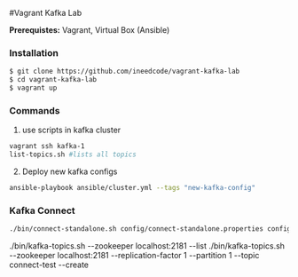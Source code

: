 #Vagrant Kafka Lab

**Prerequistes:** Vagrant, Virtual Box (Ansible)

### Installation

```bash
$ git clone https://github.com/ineedcode/vagrant-kafka-lab
$ cd vagrant-kafka-lab
$ vagrant up
```

### Commands

1) use scripts in kafka cluster

```bash
vagrant ssh kafka-1
list-topics.sh #lists all topics

```

2) Deploy new kafka configs

```bash
ansible-playbook ansible/cluster.yml --tags "new-kafka-config"
```

### Kafka Connect

```bash
./bin/connect-standalone.sh config/connect-standalone.properties config/connect-file-source.properties config/connect-file-sink.properties
```

./bin/kafka-topics.sh --zookeeper localhost:2181 --list
./bin/kafka-topics.sh --zookeeper localhost:2181 --replication-factor 1 --partition 1 --topic connect-test --create